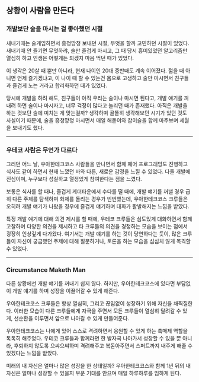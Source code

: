 ## 상황이 사람을 만든다

### 개발보단 술을 마시는 걸 좋아했던 시절
새내기때는 술게임하면서 흥청망청 보내던 시절, 무엇을 할까 고민하던 시절이 있었다.
새내기때 안 즐기면 무엇하랴, 술만 즐겁게 마시고, 그 때 당시 흥미있었던 알고리즘만 열심히 하고 인생은 어떻게든 되겠지 마음 먹던 때가 있었다.

이 생각은 20살 때 뿐만 아니라, 현재 나이인 20대 중반때도 계속 이어졌다. 
젊을 때 아니면 언제 즐기겠냐고, 이 나이 때 할 수 있는건 몸으로 고생하고 술만 마시면서 친구들과 즐겁게 노는 거라고 합리화하던 때가 있었다.

당시에 개발을 하려 해도, 친구들이 아직 우리는 술이나 마시면 된다고, 개발 얘기를 꺼내려 하면 술이나 마시자고, 너무 걱정이 많다고 놀리던 때가 존재했다.
아직은 개발을 하는 것보단 술에 미치는 게 맞는걸까? 생각하며 골똘히 생각해보던 시기가 있던 것도 사실이기 때문에, 술을 흥청망청 마시면서 매일 해돋이와 참이슬을 함께 마주보며 세월을 보내기도 했다.
* * *
### 우테코 사람은 무언가 다르다
그러던 어느 날, 우아한테크코스 사람들을 만나면서 함께 페어 프로그래밍도 진행하고 식사도 같이 하면서 현재 느꼈던 바와 다른, 새로운 감정을 느낄 수 있었다.
다들 개발에 진심이며, 누구보다 성실하고 열정있게 참여한다는 점을 느꼈다.

보통은 식사를 할 때나, 즐겁게 게더타운에서 수다를 떨 때에, 개발 얘기를 꺼낼 경우 급히 다른 주제를 탐색하며 화제를 돌리는 경우가 빈번했는데, 
우아한테크코스 크루들은 오히려 개발 얘기가 나왔을 경우에 즐겁게 얘기하며 대화가 활발해지는 느낌을 받았다.

특정 개발 얘기에 대해 의견 제시를 할 때에, 우테코 크루들은 심도있게 대화하면서 함께 고찰하며 다양한 의견을 제시하고 타 크루들의 의견을 경청하는 모습을 보이는 점에서 굉장히 인상깊게 다가왔다.
여기서는 개발 얘기를 하는 것이 당연하다는 듯이, 많은 크루들이 자신이 궁금했던 주제에 대해 질문하거나, 토론을 하는 모습을 심심치 않게 목격할 수 있었다.
* * *
### Circumstance Maketh Man
다른 상황에선 개발 얘기를 꺼내기 쉽지 않다. 하지만, 우아한테크코스에 있다면 부담없이 개발 얘기를 하며 성장을 이끌어갈 수 있게 해준다.

우아한테크코스 크루들은 항상 열심히, 그리고 끊임없이 성장하기 위해 자신을 채찍질한다. 
이러한 모습이 다른 크루들에게 자극을 주면서 모든 크루들이 열심히 달려갈 수 있게, 선순환을 이루면서 앞으로 나아갈 수 있게 만들어준다.

우아한테크코스는 나에게 있어 스스로 격려하면서 응원할 수 있게 하는 촉매제 역할을 톡톡히 해주었다.
우테코 크루들과 함께라면 한 발자국 나아가서 성장할 수 있을 뿐 아니라, 후퇴하지 않도록 으쌰으쌰하며 격려해주고 복돋아주면서 스퍼트까지 내주게 해줄 수 있겠다는 느낌을 받았다.

미래의 내 자신은 얼마나 많은 성장을 한 상태일까?
우아한테크코스와 함께 1년 뒤의 내 자신은 얼마나 성장할 수 있을지 부푼 기대를 안으며 매일 하루하루를 임하게 된다.
